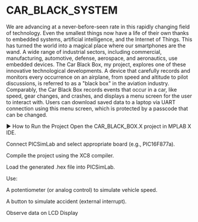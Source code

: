 # CAR_BLACK_SYSTEM
We are advancing at a never-before-seen rate in this rapidly changing field of technology.  Even the smallest things now have a life of their own thanks to embedded systems, artificial intelligence, and the Internet of Things. This has turned the world into a magical place where our smartphones are the wand.  A wide range of industrial sectors, including commercial, manufacturing, automotive, defense, aerospace, and aeronautics, use embedded devices.  The Car Black Box, my project, explores one of these innovative technological developments.
 A device that carefully records and monitors every occurrence on an airplane, from speed and altitude to pilot discussions, is referred to as a "black box" in the aviation industry.  Comparably, the Car Black Box records events that occur in a car, like speed, gear changes, and crashes, and displays a menu screen for the user to interact with.  Users can download saved data to a laptop via UART connection using this menu screen, which is protected by a passcode that can be changed.

▶ How to Run the Project
Open the CAR_BLACK_BOX.X project in MPLAB X IDE.

Connect PICSimLab and select appropriate board (e.g., PIC16F877a).

Compile the project using the XC8 compiler.

Load the generated .hex file into PICSimLab.

Use:

A potentiometer (or analog control) to simulate vehicle speed.

A button to simulate accident (external interrupt).

Observe data on LCD Display
